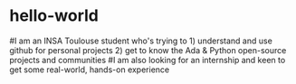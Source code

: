 # hello-world
#I am an INSA Toulouse student who's trying to 1) understand and use github for personal projects 2) get to know the Ada & Python open-source projects and communities
#I am also looking for an internship and keen to get some real-world, hands-on experience
